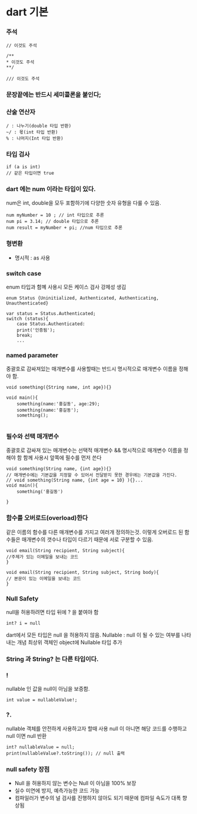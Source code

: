 # dart 기본

### 주석
```
// 이것도 주석

/**
* 이것도 주석
**/

/// 이것도 주석
```

### 문장끝에는 반드시 세미콜론을 붙인다;

### 산술 연산자
```
/ : 나누기(double 타입 반환)
~/ : 몫(int 타입 반환)
% : 나머지(Int 타입 반환)
```

### 타입 검사
```
if (a is int)
// 같은 타입이면 true
```

### dart 에는 num 이라는 타입이 있다.
num은 int, double을 모두 포함하기에 다양한 숫자 유형을 다룰 수 있음.

```
num myNumber = 10 ; // int 타입으로 추론
num pi = 3.14; // double 타입으로 추론
num result = myNumber + pi; //num 타입으로 추론
```

### 형변환
- 명시적 : as 사용


### switch case
enum 타입과 함꼐 사용시 모든 케이스 검사 강제성 생김

```
enum Status {Uninitialized, Authenticated, Authenticating, Unauthenticated}

var status = Status.Authenticated;
switch (status){
    case Status.Authenticated:
    print('인증됨');
    break;
    ...
```

### named parameter
중괄호로 감싸져있는 매개변수를 사용할때는 반드시 명시적으로 매개변수 이름을 정해야 함.
```
void something({String name, int age}){}

void main(){
    something(name:'홍길동', age:29);
    something(name:'홍길동');
    something();
   
```

### 필수와 선택 매개변수
중괄호로 감싸져 있는 매개변수는 선택적 매개변수 && 명시적으로 매개변수 이름을 정해야 함
함께 사용시 앞쪽에 필수를 먼저 쓴다

```
void something(String name, {int age}){}
// 매개변수에는 기본값을 지정할 수 있어서 전달받지 못한 경우에는 기본값을 가진다. 
// void something(String name, {int age = 10} ){}...
void main(){
    something('홍길동')
    
}
```

### 함수를 오버로드(overload)한다
같은 이름의 함수를 다른 매개변수를 가지고 여러개 정의하는것. 이렇게 오버로드 된 함수들은 매개변수의 갯수나 타입이 다르기 때문에 서로 구분할 수 있음.

```
void email(String recipient, String subject){
//주제가 있는 이메일을 보내는 코드
}

void email(String recipient, String subject, String body){
// 본문이 있는 이메일을 보내는 코드
}
```

### Null Safety
null을 허용하려면 타입 뒤에 ? 을 붙여야 함
```
int? i = null
```

dart에서 모든 타입은 null 을 허용하지 않음.
Nullable : null 이 될 수 있는 여부를 나타내는 개념
최상위 객체인 object에 Nullable 타입 추가

### String 과 String? 는 다른 타입이다.

### !
nullable 인 값을 null이 아님을 보증함.
```
int value = nullableValue!;
```

### ?.
nullable 객체를 안전하게 사용하고자 할때 사용
null 이 아니면 해당 코드를 수행하고 null 이면 null 반환
```
int? nullableValue = null;
print(nullableValue?.toString()); // null 출력
```

### null safety 장점
- Null 을 허용하지 않는 변수는 Null 이 아님을 100% 보장
- 실수 미연에 방지, 예측가능한 코드 가능
- 컴파일러가 변수의 널 검사를 진행하지 않아도 되기 때문에 컴파일 속도가 대폭 향상됨
